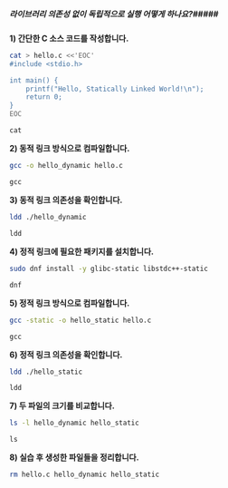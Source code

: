 ##### 라이브러리 의존성 없이 독립적으로 실행 어떻게 하나요?#####

**1) 간단한 C 소스 코드를 작성합니다.**
```bash
cat > hello.c <<'EOC'
#include <stdio.h>

int main() {
    printf("Hello, Statically Linked World!\n");
    return 0;
}
EOC
```
```tech
cat
```

**2) 동적 링크 방식으로 컴파일합니다.**
```bash
gcc -o hello_dynamic hello.c
```
```tech
gcc
```

**3) 동적 링크 의존성을 확인합니다.**
```bash
ldd ./hello_dynamic
```
```tech
ldd
```

**4) 정적 링크에 필요한 패키지를 설치합니다.**
```bash
sudo dnf install -y glibc-static libstdc++-static
```
```tech
dnf
```

**5) 정적 링크 방식으로 컴파일합니다.**
```bash
gcc -static -o hello_static hello.c
```
```tech
gcc
```

**6) 정적 링크 의존성을 확인합니다.**
```bash
ldd ./hello_static
```
```tech
ldd
```

**7) 두 파일의 크기를 비교합니다.**
```bash
ls -l hello_dynamic hello_static
```
```tech
ls
```

**8) 실습 후 생성한 파일들을 정리합니다.**
```bash
rm hello.c hello_dynamic hello_static
```